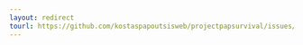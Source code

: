 ```yaml
---
layout: redirect
tourl: https://github.com/kostaspapoutsisweb/projectpapsurvival/issues/new
---
```

